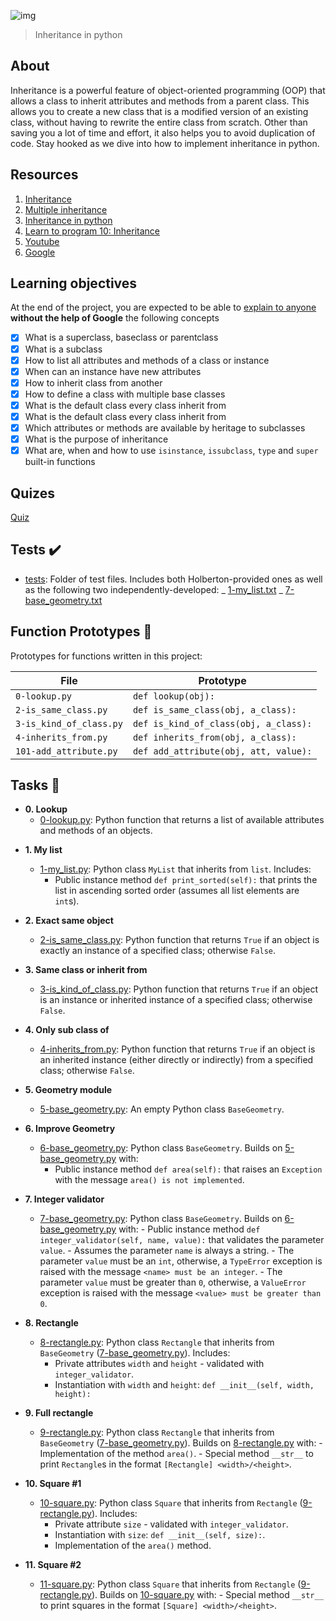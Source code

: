 ![img](https://assets.imaginablefutures.com/media/images/ALX_Logo.max-200x150.png)

> Inheritance in python

## About

Inheritance is a powerful feature of object-oriented programming (OOP) that allows a class to inherit attributes and methods from a parent class. This allows you to create a new class that is a modified version of an existing class, without having to rewrite the entire class from scratch. Other than saving you a lot of time and effort, it also helps you to avoid duplication of code. Stay hooked as we dive into how to implement inheritance in python.

## Resources

1. [Inheritance](https://docs.python.org/3/tutorial/classes.html#inheritance)
2. [Multiple inheritance](https://docs.python.org/3/tutorial/classes.html#multiple-inheritance)
3. [Inheritance in python](https://www.geeksforgeeks.org/inheritance-in-python/)
4. [Learn to program 10: Inheritance](https://www.youtube.com/watch?v=d8kCdLCi6Lk)
5. [Youtube](https://www.youtube.com/results?search_query=Inheritance+in+python)
6. [Google](https://www.google.com/search?q=Inheritance+python)

## Learning objectives

At the end of the project, you are expected to be able to [explain to anyone](https://fs.blog/feynman-learning-technique/) **without the help of Google** the following concepts

- [x] What is a superclass, baseclass or parentclass
- [x] What is a subclass
- [x] How to list all attributes and methods of a class or instance
- [x] When can an instance have new attributes
- [x] How to inherit class from another
- [x] How to define a class with multiple base classes
- [x] What is the default class every class inherit from
- [x] What is the default class every class inherit from
- [x] Which attributes or methods are available by heritage to subclasses
- [x] What is the purpose of inheritance
- [x] What are, when and how to use `isinstance`, `issubclass`, `type` and `super` built-in functions

## Quizes

[Quiz](./quiz.md)

## Tests :heavy_check_mark:

- [tests](./tests): Folder of test files. Includes both Holberton-provided ones
  as well as the following two independently-developed:
  _ [1-my_list.txt](./1-my_list.txt)
  _ [7-base_geometry.txt](./7-base_geometry.txt)

## Function Prototypes :floppy_disk:

Prototypes for functions written in this project:

| File                    | Prototype                             |
| ----------------------- | ------------------------------------- |
| `0-lookup.py`           | `def lookup(obj):`                    |
| `2-is_same_class.py`    | `def is_same_class(obj, a_class):`    |
| `3-is_kind_of_class.py` | `def is_kind_of_class(obj, a_class):` |
| `4-inherits_from.py`    | `def inherits_from(obj, a_class):`    |
| `101-add_attribute.py`  | `def add_attribute(obj, att, value):` |

## Tasks :page_with_curl:

- **0. Lookup**
  - [0-lookup.py](./0-lookup.py): Python function that returns a list of available attributes
    and methods of an objects.

* **1. My list**

  - [1-my_list.py](./1-my_list.py): Python class `MyList` that inherits from `list`. Includes:
    - Public instance method `def print_sorted(self):` that prints the list in
      ascending sorted order (assumes all list elements are `int`s).

* **2. Exact same object**

  - [2-is_same_class.py](./2-is_same_class.py): Python function that returns `True` if an object is
    exactly an instance of a specified class; otherwise `False`.

* **3. Same class or inherit from**

  - [3-is_kind_of_class.py](./3-is_kind_of_class.py): Python function that returns `True` if an object is
    an instance or inherited instance of a specified class; otherwise `False`.

* **4. Only sub class of**

  - [4-inherits_from.py](./4-inherits_from.py): Python function that returns `True` if an object is
    an inherited instance (either directly or indirectly) from a specified class;
    otherwise `False`.

* **5. Geometry module**

  - [5-base_geometry.py](./5-base_geometry.py): An empty Python class `BaseGeometry`.

* **6. Improve Geometry**

  - [6-base_geometry.py](./6-base_geometry.py): Python class `BaseGeometry`. Builds on
    [5-base_geometry.py](./5-base_geometry.py) with:
    - Public instance method `def area(self):` that raises an `Exception` with
      the message `area() is not implemented`.

* **7. Integer validator**

  - [7-base_geometry.py](./7-base_geometry.py): Python class `BaseGeometry`. Builds on
    [6-base_geometry.py](./6-base_geometry.py) with: - Public instance method `def integer_validator(self, name, value):` that
    validates the parameter `value`. - Assumes the parameter `name` is always a string. - The parameter `value` must be an `int`, otherwise, a `TypeError` exception
    is raised with the message `<name> must be an integer`. - The parameter `value` must be greater than `0`, otherwise, a
    `ValueError` exception is raised with the message `<value> must be greater
than 0`.

* **8. Rectangle**

  - [8-rectangle.py](./8-rectangle.py): Python class `Rectangle` that inherits from `BaseGeometry`
    ([7-base_geometry.py](./7-base_geometry.py)). Includes:
    - Private attributes `width` and `height` - validated with `integer_validator`.
    - Instantiation with `width` and `height`: `def __init__(self, width, height):`

* **9. Full rectangle**

  - [9-rectangle.py](./9-rectangle.py): Python class `Rectangle` that inherits from `BaseGeometry`
    ([7-base_geometry.py](./7-base_geometry.py)). Builds on [8-rectangle.py](./8-rectangle.py) with: - Implementation of the method `area()`. - Special method `__str__` to print `Rectangle`s in the format `[Rectangle]
<width>/<height>`.

* **10. Square #1**

  - [10-square.py](./10-square.py): Python class `Square` that inherits from `Rectangle`
    ([9-rectangle.py](./9-rectangle.py)). Includes:
    - Private attribute `size` - validated with `integer_validator`.
    - Instantiation with `size`: `def __init__(self, size):`.
    - Implementation of the `area()` method.

* **11. Square #2**

  - [11-square.py](./11-square.py): Python class `Square` that inherits from `Rectangle`
    ([9-rectangle.py](./9-rectangle.py)). Builds on [10-square.py](./10-square.py) with: - Special method `__str__` to print squares in the format `[Square]
<width>/<height>`.

